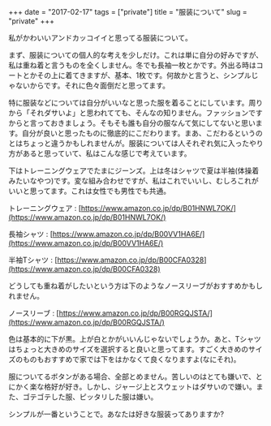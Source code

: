 +++
date = "2017-02-17"
tags = ["private"]
title = "服装について"
slug = "private"
+++

私がかわいいアンドカッコイイと思ってる服装について。

まず、服装についての個人的な考えを少しだけ。これは単に自分の好みですが、私は重ね着と言うものを全くしません。冬でも長袖一枚とかです。外出る時はコートとかその上に着てきますが、基本、1枚です。何故かと言うと、シンプルじゃないからです。それに色々面倒だと思ってます。

特に服装などについては自分がいいなと思った服を着ることにしています。周りから「それダサいよ」と思われてても、そんなの知りません。ファッションですからと言っておきましょう。そもそも誰も自分の服なんて気にしてないと思います。自分が良いと思ったものに徹底的にこだわります。まあ、こだわるというのとはちょっと違うかもしれませんが。服装については人それぞれ気に入ったやり方があると思っていて、私はこんな感じで考えています。

下はトレーニングウェアでたまにジーンズ。上は冬はシャツで夏は半袖(体操着みたいなやつ)です。変な組み合わせですが、私はこれでいいし、むしろこれがいいと思ってます。これは女性でも男性でも共通。

トレーニングウェア : [https://www.amazon.co.jp/dp/B01HNWL7OK/](https://www.amazon.co.jp/dp/B01HNWL7OK/)

長袖シャツ : [https://www.amazon.co.jp/dp/B00VV1HA6E/](https://www.amazon.co.jp/dp/B00VV1HA6E/)

半袖Tシャツ : [https://www.amazon.co.jp/dp/B00CFA0328](https://www.amazon.co.jp/dp/B00CFA0328) 

どうしても重ね着がしたいという方は下のようなノースリーブがおすすめかもしれません。

ノースリーブ : [https://www.amazon.co.jp/dp/B00RGQJSTA/](https://www.amazon.co.jp/dp/B00RGQJSTA/)

色は基本的に下が黒。上が白とかがいいんじゃないでしょうか。あと、Tシャツはちょっと大きめのサイズを選択すると良いと思ってます。すごく大きめのサイズのものもおすすめで家では下をはかなくて良くなりますよ(なにそれ)。

服についてるボタンがある場合、全部とめません。苦しいのはとても嫌いで、とにかく楽な格好が好き。しかし、ジャージ上とスウェットはダサいので嫌い。また、ゴテゴテした服、ピッタリした服は嫌い。

シンプルが一番ということで。あなたは好きな服装ってありますか?
		
